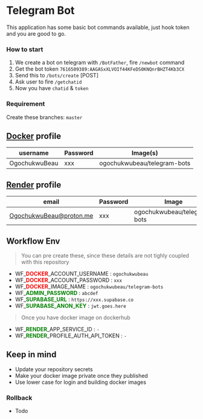 # Telegram Bot

This application has some basic bot commands available, just hook token and you are good to go.

### How to start

1. We create a bot on telegram with `/BotFather`, fire `/newbot` command
2. Get the bot token `7616509389:AAGASxXLVOIf44KFeDS0KNQnrBHZT4Kb3CX`
3. Send this to `/bots/create` [POST]
4. Ask user to fire `/getchatid`
5. Now you have `chatid` & `token`

### Requirement

Create these branches: `master`

## **[Docker](https://hub.docker.com)** profile

| username      | Password | Image(s)                    |
| ------------- | -------- | --------------------------- |
| OgochukwuBeau | xxx      | ogochukwubeau/telegram-bots |

## **[Render](https://render.com)** profile

| email                   | Password | Image                       | Deploy |
| ----------------------- | -------- | --------------------------- | ------ |
| OgochukwuBeau@proton.me | xxx      | ogochukwubeau/telegram-bots | -      |

## Workflow Env

> You can pre create these, since these details are not tighly coupled with this repository

- WF\_<span style="color:red;">**DOCKER**</span>\_ACCOUNT_USERNAME : `ogochukwubeau`
- WF\_<span style="color:red;">**DOCKER**</span>\_ACCOUNT_PASSWORD : `xxx`
- WF\_<span style="color:red;">**DOCKER**</span>\_IMAGE_NAME : `ogochukwubeau/telegram-bots`
- WF\_<span style="color:green;">**ADMIN_PASSWORD**</span> : `abcdef`
- WF\_<span style="color:green;">**SUPABASE_URL**</span> : `https://xxx.supabase.co`
- WF\_<span style="color:green;">**SUPABASE_ANON_KEY**</span> : `jwt.goes.here`

> Once you have docker image on dockerhub

- WF\_<span style="color:green;">**RENDER**</span>\_APP_SERVICE_ID : `-`
- WF\_<span style="color:green;">**RENDER**</span>\_PROFILE_AUTH_API_TOKEN : `-`

## Keep in mind

- Update your repository secrets
- Make your docker image private once they published
- Use lower case for login and building docker images

### Rollback

- Todo
